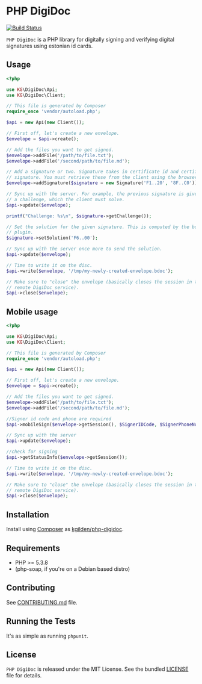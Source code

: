 PHP DigiDoc
===========

[![Build Status](http://img.shields.io/travis/kgilden/php-digidoc/master.svg?style=flat)](https://travis-ci.org/kgilden/php-digidoc)

`PHP DigiDoc` is a PHP library for digitally signing and verifying digital
signatures using estonian id cards.

## Usage

```php
<?php

use KG\DigiDoc\Api;
use KG\DigiDoc\Client;

// This file is generated by Composer
require_once 'vendor/autoload.php';

$api = new Api(new Client());

// First off, let's create a new envelope.
$envelope = $api->create();

// Add the files you want to get signed.
$envelope->addFile('/path/to/file.txt');
$envelope->addFile('/second/path/to/file.md');

// Add a signature or two. Signature takes in certificate id and certificate
// signature. You must retrieve these from the client using the browser plugin.
$envelope->addSignature($signature = new Signature('F1..20', '8F..C0'));

// Sync up with the server. For example, the previous signature is given
// a challenge, which the client must solve.
$api->update($envelope);

printf("Challenge: %s\n", $signature->getChallenge());

// Set the solution for the given signature. This is computed by the borwser
// plugin.
$signature->setSolution('F6..00');

// Sync up with the server once more to send the solution.
$api->update($envelope);

// Time to write it on the disc.
$api->write($envelope, '/tmp/my-newly-created-envelope.bdoc');

// Make sure to "close" the envelope (basically closes the session in the
// remote DigiDoc service).
$api->close($envelope);

```

## Mobile usage

```php
<?php

use KG\DigiDoc\Api;
use KG\DigiDoc\Client;

// This file is generated by Composer
require_once 'vendor/autoload.php';

$api = new Api(new Client());

// First off, let's create a new envelope.
$envelope = $api->create();

// Add the files you want to get signed.
$envelope->addFile('/path/to/file.txt');
$envelope->addFile('/second/path/to/file.md');

//Signer id code and phone are required
$api->mobileSign($envelope->getSession(), $SignerIDCode, $SignerPhoneNo);

// Sync up with the server
$api->update($envelope);

//check for signing
$api->getStatusInfo($envelope->getSession());

// Time to write it on the disc.
$api->write($envelope, '/tmp/my-newly-created-envelope.bdoc');

// Make sure to "close" the envelope (basically closes the session in the
// remote DigiDoc service).
$api->close($envelope);

```


## Installation

Install using [Composer](https://getcomposer.org/) as
[kgilden/php-digidoc](https://packagist.org/packages/kgilden/php-digidoc).

## Requirements

* PHP >= 5.3.8
* (php-soap, if you're on a Debian based distro)

## Contributing

See [CONTRIBUTING.md](CONTRIBUTING.md) file.

## Running the Tests

It's as simple as running `phpunit`.

## License

`PHP DigiDoc` is released under the MIT License.
See the bundled [LICENSE](LICENSE) file for details.

